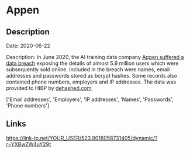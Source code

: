 # Appen

## Description

Date: 2020-06-22

Description:
In June 2020, the AI training data company <a href="https://www.bleepingcomputer.com/news/security/hacker-leaks-386-million-user-records-from-18-companies-for-free/" target="_blank" rel="noopener">Appen suffered a data breach</a> exposing the details of almost 5.9 million users which were subsequently sold online. Included in the breach were names, email addresses and passwords stored as bcrypt hashes. Some records also contained phone numbers, employers and IP addresses. The data was provided to HIBP by <a href="https://dehashed.com/" target="_blank" rel="noopener">dehashed.com</a>.


['Email addresses', 'Employers', 'IP addresses', 'Names', 'Passwords', 'Phone numbers']

## Links

https://link-to.net/YOUR_USER/523.9016058731405/dynamic/?r=YXBwZW4uY29t